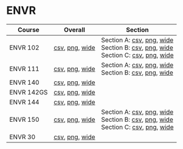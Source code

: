# ENVR

| Course | Overall | Section |
| ------ | ------- | ------- |
| ENVR 102 | [csv](https://github.com/UCSD-Historical-Enrollment-Data/2024Fall/blob/main/overall/ENVR%20102.csv), [png](https://raw.githubusercontent.com/UCSD-Historical-Enrollment-Data/2024Fall/main/plot_overall/ENVR%20102.png), [wide](https://raw.githubusercontent.com/UCSD-Historical-Enrollment-Data/2024Fall/main/plot_overall_wide/ENVR%20102.png) | Section A: [csv](https://github.com/UCSD-Historical-Enrollment-Data/2024Fall/blob/main/section/ENVR%20102_A.csv), [png](https://raw.githubusercontent.com/UCSD-Historical-Enrollment-Data/2024Fall/main/plot_section/ENVR%20102_A.png), [wide](https://raw.githubusercontent.com/UCSD-Historical-Enrollment-Data/2024Fall/main/plot_section_wide/ENVR%20102_A.png)<br>Section B: [csv](https://github.com/UCSD-Historical-Enrollment-Data/2024Fall/blob/main/section/ENVR%20102_B.csv), [png](https://raw.githubusercontent.com/UCSD-Historical-Enrollment-Data/2024Fall/main/plot_section/ENVR%20102_B.png), [wide](https://raw.githubusercontent.com/UCSD-Historical-Enrollment-Data/2024Fall/main/plot_section_wide/ENVR%20102_B.png)<br>Section C: [csv](https://github.com/UCSD-Historical-Enrollment-Data/2024Fall/blob/main/section/ENVR%20102_C.csv), [png](https://raw.githubusercontent.com/UCSD-Historical-Enrollment-Data/2024Fall/main/plot_section/ENVR%20102_C.png), [wide](https://raw.githubusercontent.com/UCSD-Historical-Enrollment-Data/2024Fall/main/plot_section_wide/ENVR%20102_C.png) |
| ENVR 111 | [csv](https://github.com/UCSD-Historical-Enrollment-Data/2024Fall/blob/main/overall/ENVR%20111.csv), [png](https://raw.githubusercontent.com/UCSD-Historical-Enrollment-Data/2024Fall/main/plot_overall/ENVR%20111.png), [wide](https://raw.githubusercontent.com/UCSD-Historical-Enrollment-Data/2024Fall/main/plot_overall_wide/ENVR%20111.png) | Section A: [csv](https://github.com/UCSD-Historical-Enrollment-Data/2024Fall/blob/main/section/ENVR%20111_A.csv), [png](https://raw.githubusercontent.com/UCSD-Historical-Enrollment-Data/2024Fall/main/plot_section/ENVR%20111_A.png), [wide](https://raw.githubusercontent.com/UCSD-Historical-Enrollment-Data/2024Fall/main/plot_section_wide/ENVR%20111_A.png)<br>Section B: [csv](https://github.com/UCSD-Historical-Enrollment-Data/2024Fall/blob/main/section/ENVR%20111_B.csv), [png](https://raw.githubusercontent.com/UCSD-Historical-Enrollment-Data/2024Fall/main/plot_section/ENVR%20111_B.png), [wide](https://raw.githubusercontent.com/UCSD-Historical-Enrollment-Data/2024Fall/main/plot_section_wide/ENVR%20111_B.png) |
| ENVR 140 | [csv](https://github.com/UCSD-Historical-Enrollment-Data/2024Fall/blob/main/overall/ENVR%20140.csv), [png](https://raw.githubusercontent.com/UCSD-Historical-Enrollment-Data/2024Fall/main/plot_overall/ENVR%20140.png), [wide](https://raw.githubusercontent.com/UCSD-Historical-Enrollment-Data/2024Fall/main/plot_overall_wide/ENVR%20140.png) |  |
| ENVR 142GS | [csv](https://github.com/UCSD-Historical-Enrollment-Data/2024Fall/blob/main/overall/ENVR%20142GS.csv), [png](https://raw.githubusercontent.com/UCSD-Historical-Enrollment-Data/2024Fall/main/plot_overall/ENVR%20142GS.png), [wide](https://raw.githubusercontent.com/UCSD-Historical-Enrollment-Data/2024Fall/main/plot_overall_wide/ENVR%20142GS.png) |  |
| ENVR 144 | [csv](https://github.com/UCSD-Historical-Enrollment-Data/2024Fall/blob/main/overall/ENVR%20144.csv), [png](https://raw.githubusercontent.com/UCSD-Historical-Enrollment-Data/2024Fall/main/plot_overall/ENVR%20144.png), [wide](https://raw.githubusercontent.com/UCSD-Historical-Enrollment-Data/2024Fall/main/plot_overall_wide/ENVR%20144.png) |  |
| ENVR 150 | [csv](https://github.com/UCSD-Historical-Enrollment-Data/2024Fall/blob/main/overall/ENVR%20150.csv), [png](https://raw.githubusercontent.com/UCSD-Historical-Enrollment-Data/2024Fall/main/plot_overall/ENVR%20150.png), [wide](https://raw.githubusercontent.com/UCSD-Historical-Enrollment-Data/2024Fall/main/plot_overall_wide/ENVR%20150.png) | Section A: [csv](https://github.com/UCSD-Historical-Enrollment-Data/2024Fall/blob/main/section/ENVR%20150_A.csv), [png](https://raw.githubusercontent.com/UCSD-Historical-Enrollment-Data/2024Fall/main/plot_section/ENVR%20150_A.png), [wide](https://raw.githubusercontent.com/UCSD-Historical-Enrollment-Data/2024Fall/main/plot_section_wide/ENVR%20150_A.png)<br>Section B: [csv](https://github.com/UCSD-Historical-Enrollment-Data/2024Fall/blob/main/section/ENVR%20150_B.csv), [png](https://raw.githubusercontent.com/UCSD-Historical-Enrollment-Data/2024Fall/main/plot_section/ENVR%20150_B.png), [wide](https://raw.githubusercontent.com/UCSD-Historical-Enrollment-Data/2024Fall/main/plot_section_wide/ENVR%20150_B.png)<br>Section C: [csv](https://github.com/UCSD-Historical-Enrollment-Data/2024Fall/blob/main/section/ENVR%20150_C.csv), [png](https://raw.githubusercontent.com/UCSD-Historical-Enrollment-Data/2024Fall/main/plot_section/ENVR%20150_C.png), [wide](https://raw.githubusercontent.com/UCSD-Historical-Enrollment-Data/2024Fall/main/plot_section_wide/ENVR%20150_C.png) |
| ENVR 30 | [csv](https://github.com/UCSD-Historical-Enrollment-Data/2024Fall/blob/main/overall/ENVR%2030.csv), [png](https://raw.githubusercontent.com/UCSD-Historical-Enrollment-Data/2024Fall/main/plot_overall/ENVR%2030.png), [wide](https://raw.githubusercontent.com/UCSD-Historical-Enrollment-Data/2024Fall/main/plot_overall_wide/ENVR%2030.png) |  |
